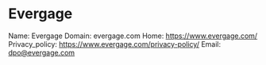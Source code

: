 
# Evergage

Name: Evergage
Domain: evergage.com
Home: https://www.evergage.com/
Privacy_policy: https://www.evergage.com/privacy-policy/
Email: dpo@evergage.com
